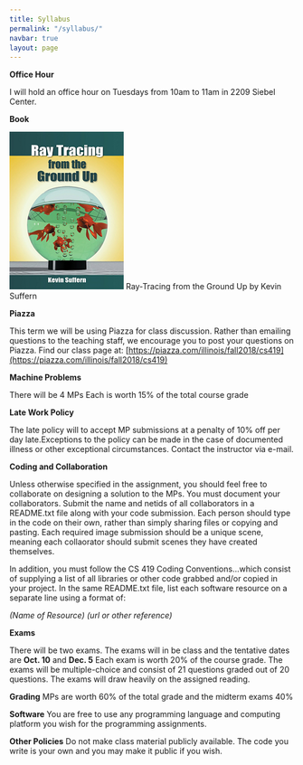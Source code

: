 ```yaml
---
title: Syllabus
permalink: "/syllabus/"
navbar: true
layout: page
---
```


**Office Hour**

I will hold an office hour on Tuesdays from 10am to 11am in 2209 Siebel Center.

**Book**
 
![Ray Tracing from the Ground Up Book](/assets/img/book.png) 
Ray-Tracing from the Ground Up by Kevin Suffern 

**Piazza**
 
This term we will be using Piazza for class discussion. Rather than emailing questions to the teaching staff, we encourage you to post your questions on Piazza. 
Find our class page at:  [https://piazza.com/illinois/fall2018/cs419](https://piazza.com/illinois/fall2018/cs419)

**Machine Problems** 

There will be 4 MPs
Each is worth 15% of the total course grade

**Late Work Policy**

The late policy will to accept MP submissions at a penalty of 10% off per day late.Exceptions to the policy can be made in the case of documented illness or other exceptional circumstances. Contact the instructor via e-mail.

**Coding and Collaboration** 

Unless otherwise specified in the assignment, you should feel free to collaborate on designing a solution to the MPs. You must document your collaborators. Submit the name and netids of all collaborators in a README.txt file along with your code submission. Each person should type in the code on their own, rather than simply sharing files or copying and pasting. Each required image submission should be a unique scene, meaning each collaorator should submit scenes they have created themselves. 

In addition, you must follow the CS 419 Coding Conventions...which consist of supplying a list of all libraries or other code grabbed and/or copied in your project. In the same README.txt file, list each software resource on a separate line using a format of:  

_(Name of Resource)_ _(url or other reference)_

​**Exams** 

There will be two exams.
The exams will in be class and the tentative dates are **Oct. 10** and **Dec. 5**
Each exam is worth 20% of the course grade.
The exams will be multiple-choice and consist of 21 questions graded out of 20 questions.
The exams will draw heavily on the assigned reading. 

**Grading** MPs are worth 60% of the total grade and the midterm exams 40%

**Software** You are free to use any programming language and computing platform you wish for the programming assignments.

**Other Policies** Do not make class material publicly available. The code you write is your own and you may make it public if you wish.

